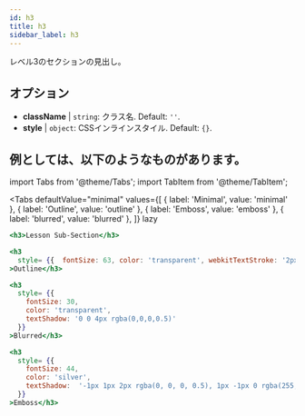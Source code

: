 ```yaml
---
id: h3
title: h3
sidebar_label: h3
---
```


レベル3のセクションの見出し。

## オプション

* __className__ | `string`: クラス名. Default: `''`.
* __style__ | `object`: CSSインラインスタイル. Default: `{}`.


## 例としては、以下のようなものがあります。


import Tabs from '@theme/Tabs';
import TabItem from '@theme/TabItem';

<Tabs
    defaultValue="minimal"
    values={[
        { label: 'Minimal', value: 'minimal' },
        { label: 'Outline', value: 'outline' },
        { label: 'Emboss', value: 'emboss' },
         { label: 'blurred', value: 'blurred' },
    ]}
    lazy
>
<TabItem value="minimal">

```jsx live
<h3>Lesson Sub-Section</h3>
```

</TabItem>

<TabItem value="outline">

```jsx live
<h3
  style= {{  fontSize: 63, color: 'transparent', webkitTextStroke: '2px navy' }}
>Outline</h3>
```
</TabItem>

<TabItem value="blurred">

```jsx live
<h3
  style= {{  
    fontSize: 30,
    color: 'transparent',
    textShadow: '0 0 4px rgba(0,0,0,0.5)'
  }}
>Blurred</h3>
```
</TabItem>

<TabItem value="emboss">

```jsx live
<h3
  style= {{  
    fontSize: 44,
    color: 'silver', 
    textShadow:  '-1px 1px 2px rgba(0, 0, 0, 0.5), 1px -1px 0 rgba(255, 255, 255, 0.9)'
  }}
>Emboss</h3>
```
</TabItem>

</Tabs>
